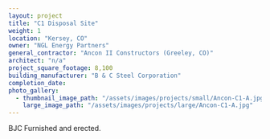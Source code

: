 ```yaml
---
layout: project
title: "C1 Disposal Site"
weight: 1
location: "Kersey, CO"
owner: "NGL Energy Partners"
general_contractor: "Ancon II Constructors (Greeley, CO)"
architect: "n/a"
project_square_footage: 8,100
building_manufacturer: "B & C Steel Corporation"
completion_date: 
photo_gallery:
  - thumbnail_image_path: "/assets/images/projects/small/Ancon-C1-A.jpg"
    large_image_path: "/assets/images/projects/large/Ancon-C1-A.jpg"
---
```

BJC Furnished and erected.


